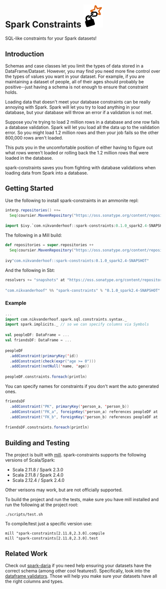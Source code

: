 # Spark Constraints <img src=./logo.png alt="spark-constraints" width="64">

SQL-like constraints for your Spark datasets!

## Introduction

Schemas and case classes let you limit the types of data stored in a
DataFrame/Dataset. However, you may find you need more fine control
over the types of values you want in your dataset. For example, if
you are maintaining a dataset of people, all of their ages should
probably be positive--just having a schema is not enough to ensure
that constraint holds.

Loading data that doesn't meet your database constraints can be really annoying with Spark.  Spark will let you try to load anything in your database, but your database will throw an error if a validation is not met.

Suppose you're trying to load 2 million rows in a database and one row fails a database validation.  Spark will let you load all the data up to the validation error.  So you might load 1.2 million rows and then your job fails so the other 800,000 rows aren't loaded.

This puts you in the uncomfortable position of either having to figure out what rows weren't loaded or rolling back the 1.2 million rows that were loaded in the database.

spark-constraints saves you from fighting with database validations when loading data from Spark into a database.

## Getting Started

Use the following to install spark-constraints in an ammonite repl:
```scala
interp.repositories() ++=
  Seq(coursier.MavenRepository("https://oss.sonatype.org/content/repositories/snapshots"))

import $ivy.`com.nikvanderhoof::spark-constraints:0.1.0_spark2.4-SNAPSHOT`
```

The following in a Mill build:
```scala
def repositories = super.repositories ++
  Seq(coursier.MavenRepository("https://oss.sonatype.org/content/repositories/snapshots"))

ivy"com.nikvanderhoof::spark-constraints:0.1.0_spark2.4-SNAPSHOT"
```

And the following in Sbt:
```scala
resolvers += "snapshots" at "https://oss.sonatype.org/content/repositories"

"com.nikvanderhoof" %% "spark-constraints" % "0.1.0_spark2.4-SNAPSHOT"
```

### Example

```scala
...
import com.nikvanderhoof.spark.sql.constraints.syntax._
import spark.implicits._ // so we can specify columns via Symbols

val peopleDF: DataFrame = ...
val friendsDF: DataFrame = ...

peopleDF
  .addConstraint(primaryKey('id))
  .addConstraint(check(expr("age >= 0")))
  .addConstraint(notNull('name, 'age))

peopleDF.constraints.foreach(println)
```

You can specify names for constraints if you don't want the auto generated ones.

```scala
friendsDF
  .addConstraint("PK", primaryKey('person_a, 'person_b))
  .addConstraint("FK_a", foreignKey('person_a) references peopleDF at 'id)
  .addConstraint("FK_b", foreignKey('person_b) references peopleDF at 'id)

friendsDF.constraints.foreach(println)
```

## Building and Testing
The project is built with [mill](https://github.com/lihaoyi/mill).
spark-constraints supports the following versions of Scala/Spark:

- Scala 2.11.8 / Spark 2.3.0
- Scala 2.11.8 / Spark 2.4.0
- Scala 2.12.4 / Spark 2.4.0

Other verisons may work, but are not officially supported.

To build the project and run the tests, make sure you have mill installed
and run the following at the project root:

```
./scripts/test.sh
```

To compile/test just a specific version use:

```
mill "spark-constraints[2.11.8,2.3.0].compile
mill "spark-constraints[2.11.8,2.3.0].test
```

## Related Work

Check out [spark-daria](https://github.com/MrPowers/spark-daria) if you need
help ensuring your datasets have the correct schema (among other cool features!).
Specifically, look into the [dataframe validators](https://github.com/MrPowers/spark-daria#dataframe-validators).
Those will help you make sure your datasets have all the right columns and types.
